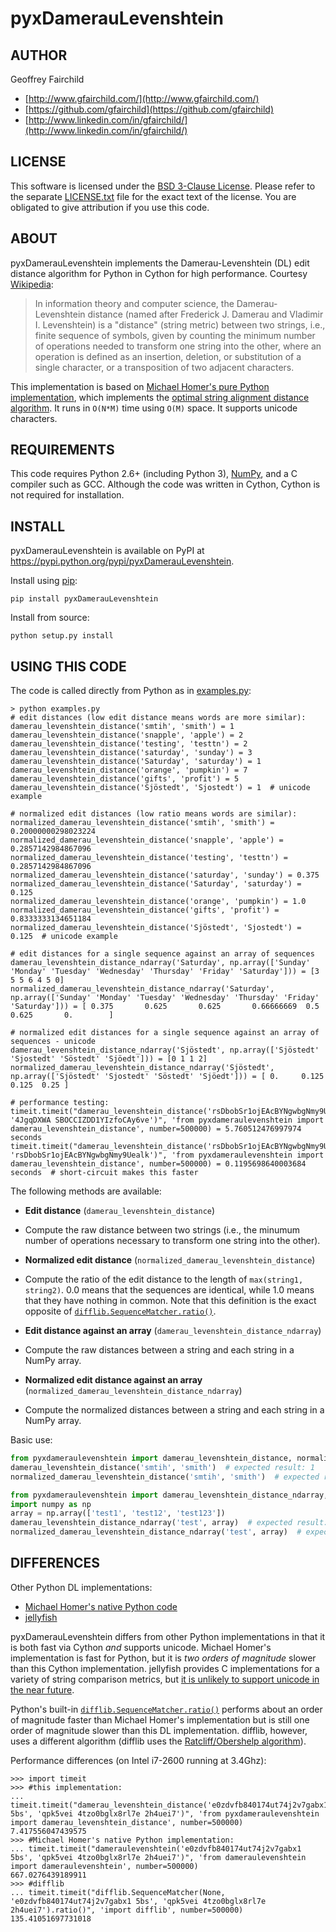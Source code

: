 # pyxDamerauLevenshtein

## AUTHOR
Geoffrey Fairchild
* [http://www.gfairchild.com/](http://www.gfairchild.com/)
* [https://github.com/gfairchild](https://github.com/gfairchild)
* [http://www.linkedin.com/in/gfairchild/](http://www.linkedin.com/in/gfairchild/)

## LICENSE
This software is licensed under the [BSD 3-Clause License](http://opensource.org/licenses/BSD-3-Clause). Please refer to the separate [LICENSE.txt](LICENSE.txt) file for the exact text of the license. You are obligated to give attribution if you use this code.

## ABOUT
pyxDamerauLevenshtein implements the Damerau-Levenshtein (DL) edit distance algorithm for Python in Cython for high performance. Courtesy [Wikipedia](http://en.wikipedia.org/wiki/Damerau%E2%80%93Levenshtein_distance):

> In information theory and computer science, the Damerau-Levenshtein distance (named after Frederick J. Damerau and Vladimir I. Levenshtein) is a "distance" (string metric) between two strings, i.e., finite sequence of symbols, given by counting the minimum number of operations needed to transform one string into the other, where an operation is defined as an insertion, deletion, or substitution of a single character, or a transposition of two adjacent characters.

This implementation is based on [Michael Homer's pure Python implementation](http://mwh.geek.nz/2009/04/26/python-damerau-levenshtein-distance/), which implements the [optimal string alignment distance algorithm](https://en.wikipedia.org/wiki/Damerau%E2%80%93Levenshtein_distance#Optimal_string_alignment_distance). It runs in `O(N*M)` time using `O(M)` space. It supports unicode characters.

## REQUIREMENTS
This code requires Python 2.6+ (including Python 3), [NumPy](http://www.numpy.org/), and a C compiler such as GCC. Although the code was written in Cython, Cython is not required for installation.

## INSTALL
pyxDamerauLevenshtein is available on PyPI at https://pypi.python.org/pypi/pyxDamerauLevenshtein.

Install using [pip](http://www.pip-installer.org/):

    pip install pyxDamerauLevenshtein

Install from source:

    python setup.py install

## USING THIS CODE
The code is called directly from Python as in [examples.py](examples/examples.py):
    
    > python examples.py
    # edit distances (low edit distance means words are more similar):
    damerau_levenshtein_distance('smtih', 'smith') = 1
    damerau_levenshtein_distance('snapple', 'apple') = 2
    damerau_levenshtein_distance('testing', 'testtn') = 2
    damerau_levenshtein_distance('saturday', 'sunday') = 3
    damerau_levenshtein_distance('Saturday', 'saturday') = 1
    damerau_levenshtein_distance('orange', 'pumpkin') = 7
    damerau_levenshtein_distance('gifts', 'profit') = 5
    damerau_levenshtein_distance('Sjöstedt', 'Sjostedt') = 1  # unicode example

    # normalized edit distances (low ratio means words are similar):
    normalized_damerau_levenshtein_distance('smtih', 'smith') = 0.20000000298023224
    normalized_damerau_levenshtein_distance('snapple', 'apple') = 0.2857142984867096
    normalized_damerau_levenshtein_distance('testing', 'testtn') = 0.2857142984867096
    normalized_damerau_levenshtein_distance('saturday', 'sunday') = 0.375
    normalized_damerau_levenshtein_distance('Saturday', 'saturday') = 0.125
    normalized_damerau_levenshtein_distance('orange', 'pumpkin') = 1.0
    normalized_damerau_levenshtein_distance('gifts', 'profit') = 0.8333333134651184
    normalized_damerau_levenshtein_distance('Sjöstedt', 'Sjostedt') = 0.125  # unicode example

    # edit distances for a single sequence against an array of sequences
    damerau_levenshtein_distance_ndarray('Saturday', np.array(['Sunday' 'Monday' 'Tuesday' 'Wednesday' 'Thursday' 'Friday' 'Saturday'])) = [3 5 5 6 4 5 0]
    normalized_damerau_levenshtein_distance_ndarray('Saturday', np.array(['Sunday' 'Monday' 'Tuesday' 'Wednesday' 'Thursday' 'Friday' 'Saturday'])) = [ 0.375       0.625       0.625       0.66666669  0.5         0.625       0.        ]

    # normalized edit distances for a single sequence against an array of sequences - unicode
    damerau_levenshtein_distance_ndarray('Sjöstedt', np.array(['Sjöstedt' 'Sjostedt' 'Söstedt' 'Sjöedt'])) = [0 1 1 2]
    normalized_damerau_levenshtein_distance_ndarray('Sjöstedt', np.array(['Sjöstedt' 'Sjostedt' 'Söstedt' 'Sjöedt'])) = [ 0.     0.125  0.125  0.25 ]

    # performance testing:
    timeit.timeit("damerau_levenshtein_distance('rsDbobSr1ojEAcBYNgwbgNmy9Uealk', '4JgqDXWA SBOCCIZDD1YIzfoCAy6ve')", 'from pyxdameraulevenshtein import damerau_levenshtein_distance', number=500000) = 5.760512476997974 seconds
    timeit.timeit("damerau_levenshtein_distance('rsDbobSr1ojEAcBYNgwbgNmy9Uealk', 'rsDbobSr1ojEAcBYNgwbgNmy9Uealk')", 'from pyxdameraulevenshtein import damerau_levenshtein_distance', number=500000) = 0.1195698640003684 seconds  # short-circuit makes this faster

The following methods are available:

* **Edit distance** (`damerau_levenshtein_distance`)
 - Compute the raw distance between two strings (i.e., the minumum number of operations necessary to transform one string into the other).

* **Normalized edit distance** (`normalized_damerau_levenshtein_distance`)
 - Compute the ratio of the edit distance to the length of `max(string1, string2)`. 0.0 means that the sequences are identical, while 1.0 means that they have nothing in common. Note that this definition is the exact opposite of [`difflib.SequenceMatcher.ratio()`](http://docs.python.org/2/library/difflib.html#difflib.SequenceMatcher.ratio).

* **Edit distance against an array** (`damerau_levenshtein_distance_ndarray`)
 - Compute the raw distances between a string and each string in a NumPy array.

* **Normalized edit distance against an array** (`normalized_damerau_levenshtein_distance_ndarray`)
 - Compute the normalized distances between a string and each string in a NumPy array.

Basic use:

```python
from pyxdameraulevenshtein import damerau_levenshtein_distance, normalized_damerau_levenshtein_distance
damerau_levenshtein_distance('smtih', 'smith')  # expected result: 1
normalized_damerau_levenshtein_distance('smtih', 'smith')  # expected result: 0.2

from pyxdameraulevenshtein import damerau_levenshtein_distance_ndarray, normalized_damerau_levenshtein_distance_ndarray
import numpy as np
array = np.array(['test1', 'test12', 'test123'])
damerau_levenshtein_distance_ndarray('test', array)  # expected result: [1, 2, 3]
normalized_damerau_levenshtein_distance_ndarray('test', array)  # expected result: [0.2, 0.33333334, 0.42857143]
```

## DIFFERENCES
Other Python DL implementations:

* [Michael Homer's native Python code](http://mwh.geek.nz/2009/04/26/python-damerau-levenshtein-distance/)
* [jellyfish](https://github.com/sunlightlabs/jellyfish)

pyxDamerauLevenshtein differs from other Python implementations in that it is both fast via Cython *and* supports unicode. Michael Homer's implementation is fast for Python, but it is *two orders of magnitude* slower than this Cython implementation. jellyfish provides C implementations for a variety of string comparison metrics, but [it is unlikely to support unicode in the near future](https://github.com/sunlightlabs/jellyfish/issues/1).

Python's built-in [`difflib.SequenceMatcher.ratio()`](http://docs.python.org/2/library/difflib.html#difflib.SequenceMatcher.ratio) performs about an order of magnitude faster than Michael Homer's implementation but is still one order of magnitude slower than this DL implementation. difflib, however, uses a different algorithm (difflib uses the [Ratcliff/Obershelp algorithm](http://www.drdobbs.com/database/pattern-matching-the-gestalt-approach/184407970)).

Performance differences (on Intel i7-2600 running at 3.4Ghz):

    >>> import timeit
    >>> #this implementation:
    ... timeit.timeit("damerau_levenshtein_distance('e0zdvfb840174ut74j2v7gabx1 5bs', 'qpk5vei 4tzo0bglx8rl7e 2h4uei7')", 'from pyxdameraulevenshtein import damerau_levenshtein_distance', number=500000)
    7.417556047439575
    >>> #Michael Homer's native Python implementation:
    ... timeit.timeit("dameraulevenshtein('e0zdvfb840174ut74j2v7gabx1 5bs', 'qpk5vei 4tzo0bglx8rl7e 2h4uei7')", 'from dameraulevenshtein import dameraulevenshtein', number=500000)
    667.0276439189911
    >>> #difflib
    ... timeit.timeit("difflib.SequenceMatcher(None, 'e0zdvfb840174ut74j2v7gabx1 5bs', 'qpk5vei 4tzo0bglx8rl7e 2h4uei7').ratio()", 'import difflib', number=500000)
    135.41051697731018
